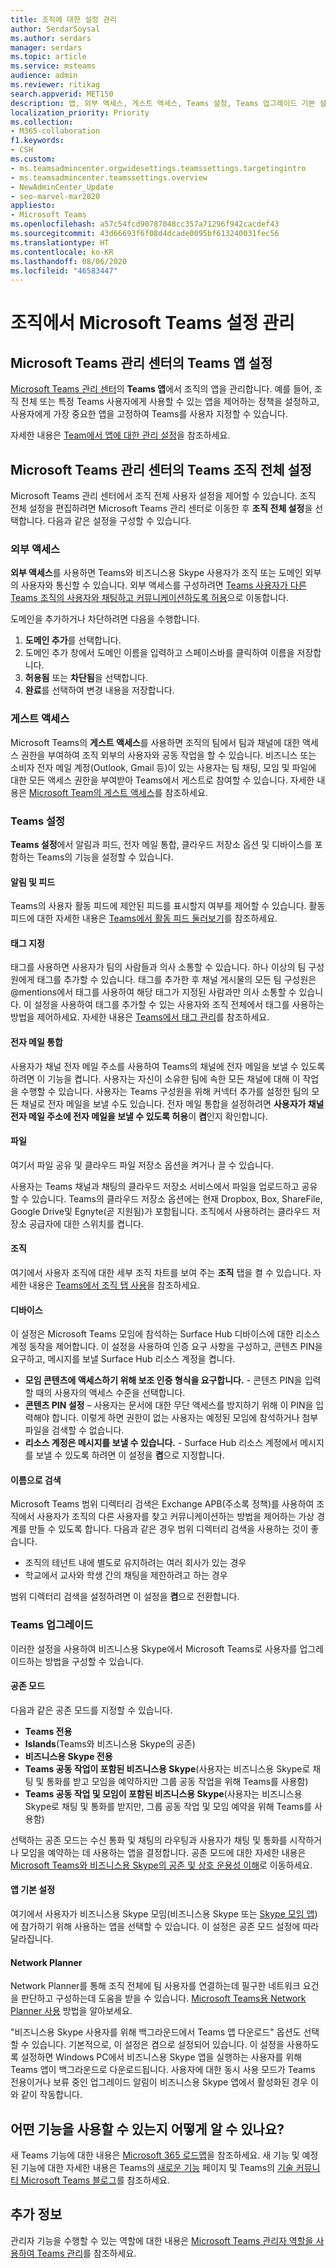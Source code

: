 ```yaml
---
title: 조직에 대한 설정 관리
author: SerdarSoysal
ms.author: serdars
manager: serdars
ms.topic: article
ms.service: msteams
audience: admin
ms.reviewer: ritikag
search.appverid: MET150
description: 앱, 외부 액세스, 게스트 액세스, Teams 설정, Teams 업그레이드 기본 설정을 포함하여 Microsoft Teams 조직 전체 설정을 켜거나 끄는 방법을 알아봅니다.
localization_priority: Priority
ms.collection:
- M365-collaboration
f1.keywords:
- CSH
ms.custom:
- ms.teamsadmincenter.orgwidesettings.teamssettings.targetingintro
- ms.teamsadmincenter.teamssettings.overview
- NewAdminCenter_Update
- seo-marvel-mar2020
appliesto:
- Microsoft Teams
ms.openlocfilehash: a57c54fcd90787048cc357a71296f942cacdef43
ms.sourcegitcommit: 43d66693f6f08d4dcade0095bf613240031fec56
ms.translationtype: HT
ms.contentlocale: ko-KR
ms.lasthandoff: 08/06/2020
ms.locfileid: "46583447"
---
```

# <a name="manage-microsoft-teams-settings-for-your-organization"></a>조직에서 Microsoft Teams 설정 관리

## <a name="teams-apps-settings-in-the-microsoft-teams-admin-center"></a>Microsoft Teams 관리 센터의 Teams 앱 설정

[Microsoft Teams 관리 센터](https://admin.teams.microsoft.com)의 **Teams 앱**에서 조직의 앱을 관리합니다. 예를 들어, 조직 전체 또는 특정 Teams 사용자에게 사용할 수 있는 앱을 제어하는 정책을 설정하고, 사용자에게 가장 중요한 앱을 고정하여 Teams를 사용자 지정할 수 있습니다.

자세한 내용은 [Team에서 앱에 대한 관리 설정](admin-settings.md)을 참조하세요.  

## <a name="teams-org-wide-settings-in-the-microsoft-teams-admin-center"></a>Microsoft Teams 관리 센터의 Teams 조직 전체 설정

Microsoft Teams 관리 센터에서 조직 전체 사용자 설정을 제어할 수 있습니다. 조직 전체 설정을 편집하려면 Microsoft Teams 관리 센터로 이동한 후 **조직 전체 설정**을 선택합니다. 다음과 같은 설정을 구성할 수 있습니다.

### <a name="external-access"></a>외부 액세스

**외부 액세스**를 사용하면 Teams와 비즈니스용 Skype 사용자가 조직 또는 도메인 외부의 사용자와 통신할 수 있습니다. 외부 액세스를 구성하려면 [Teams 사용자가 다른 Teams 조직의 사용자와 채팅하고 커뮤니케이션하도록 허용](let-your-teams-users-communicate-with-other-people.md)으로 이동합니다.

도메인을 추가하거나 차단하려면 다음을 수행합니다.

1. **도메인 추가**를 선택합니다.
2. 도메인 추가 창에서 도메인 이름을 입력하고 스페이스바를 클릭하여 이름을 저장합니다.
3. **허용됨** 또는 **차단됨**을 선택합니다.
4. **완료**를 선택하여 변경 내용을 저장합니다. 

### <a name="guest-access"></a>게스트 액세스

Microsoft Teams의 **게스트 액세스**를 사용하면 조직의 팀에서 팀과 채널에 대한 액세스 권한을 부여하여 조직 외부의 사용자와 공동 작업을 할 수 있습니다. 비즈니스 또는 소비자 전자 메일 계정(Outlook, Gmail 등)이 있는 사용자는 팀 채팅, 모임 및 파일에 대한 모든 액세스 권한을 부여받아 Teams에서 게스트로 참여할 수 있습니다. 자세한 내용은 [Microsoft Team의 게스트 액세스](guest-access.md)를 참조하세요.

### <a name="teams-settings"></a>Teams 설정

**Teams 설정**에서 알림과 피드, 전자 메일 통합, 클라우드 저장소 옵션 및 디바이스를 포함하는 Teams의 기능을 설정할 수 있습니다.

#### <a name="notifications-and-feeds"></a>알림 및 피드

Teams의 사용자 활동 피드에 제안된 피드를 표시할지 여부를 제어할 수 있습니다. 활동 피드에 대한 자세한 내용은 [Teams에서 활동 피드 둘러보기](https://support.office.com/article/explore-the-activity-feed-in-teams-91c635a1-644a-4c60-9c98-233db3e13a56)를 참조하세요.

#### <a name="tagging"></a>태그 지정

태그를 사용하면 사용자가 팀의 사람들과 의사 소통할 수 있습니다. 하나 이상의 팀 구성원에게 태그를 추가할 수 있습니다. 태그를 추가한 후 채널 게시물의 모든 팀 구성원은 @mentions에서 태그를 사용하여 해당 태그가 지정된 사람과만 의사 소통할 수 있습니다. 이 설정을 사용하여 태그를 추가할 수 있는 사용자와 조직 전체에서 태그를 사용하는 방법을 제어하세요. 자세한 내용은 [Teams에서 태그 관리](manage-tags.md)를 참조하세요.

#### <a name="email-integration"></a>전자 메일 통합

사용자가 채널 전자 메일 주소를 사용하여 Teams의 채널에 전자 메일을 보낼 수 있도록 하려면 이 기능을 켭니다. 사용자는 자신이 소유한 팀에 속한 모든 채널에 대해 이 작업을 수행할 수 있습니다. 사용자는 Teams 구성원을 위해 커넥터 추가를 설정한 팀의 모든 채널로 전자 메일을 보낼 수도 있습니다. 전자 메일 통합을 설정하려면 **사용자가 채널 전자 메일 주소에 전자 메일을 보낼 수 있도록 허용**이 **켬**인지 확인합니다.

#### <a name="files"></a>파일

여기서 파일 공유 및 클라우드 파일 저장소 옵션을 켜거나 끌 수 있습니다.

사용자는 Teams 채널과 채팅의 클라우드 저장소 서비스에서 파일을 업로드하고 공유할 수 있습니다. Teams의 클라우드 저장소 옵션에는 현재 Dropbox, Box, ShareFile, Google Drive및 Egnyte(곧 지원됨)가 포함됩니다. 조직에서 사용하려는 클라우드 저장소 공급자에 대한 스위치를 켭니다.

#### <a name="organization"></a>조직

여기에서 사용자 조직에 대한 세부 조직 차트를 보여 주는 **조직** 탭을 켤 수 있습니다. 자세한 내용은 [Teams에서 조직 탭 사용](https://support.office.com/article/use-the-organization-tab-in-teams-ff02568b-290a-46d6-ae7a-cda22f723894)을 참조하세요.

#### <a name="devices"></a>디바이스

이 설정은 Microsoft Teams 모임에 참석하는 Surface Hub 디바이스에 대한 리소스 계정 동작을 제어합니다. 이 설정을 사용하여 인증 요구 사항을 구성하고, 콘텐츠 PIN을 요구하고, 메시지를 보낼 Surface Hub 리소스 계정을 켭니다.

- **모임 콘텐츠에 액세스하기 위해 보조 인증 형식을 요구합니다.** - 콘텐츠 PIN을 입력할 때의 사용자의 액세스 수준을 선택합니다.
- **콘텐츠 PIN 설정** – 사용자는 문서에 대한 무단 액세스를 방지하기 위해 이 PIN을 입력해야 합니다. 이렇게 하면 권한이 없는 사용자는 예정된 모임에 참석하거나 첨부 파일을 검색할 수 없습니다.
- **리소스 계정은 메시지를 보낼 수 있습니다.** - Surface Hub 리소스 계정에서 메시지를 보낼 수 있도록 하려면 이 설정을 **켬**으로 지정합니다.

#### <a name="search-by-name"></a>이름으로 검색

Microsoft Teams 범위 디렉터리 검색은 Exchange APB(주소록 정책)를 사용하여 조직에서 사용자가 조직의 다른 사용자를 찾고 커뮤니케이션하는 방법을 제어하는 가상 경계를 만들 수 있도록 합니다. 다음과 같은 경우 범위 디렉터리 검색을 사용하는 것이 좋습니다.

- 조직의 테넌트 내에 별도로 유지하려는 여러 회사가 있는 경우 
- 학교에서 교사와 학생 간의 채팅을 제한하려고 하는 경우 

범위 디렉터리 검색을 설정하려면 이 설정을 **켬**으로 전환합니다.

### <a name="teams-upgrade"></a>Teams 업그레이드

이러한 설정을 사용하여 비즈니스용 Skype에서 Microsoft Teams로 사용자를 업그레이드하는 방법을 구성할 수 있습니다. 

#### <a name="coexistence-mode"></a>공존 모드
다음과 같은 공존 모드를 지정할 수 있습니다. 

- **Teams 전용**
- **Islands**(Teams와 비즈니스용 Skype의 공존)
- **비즈니스용 Skype 전용**
- **Teams 공동 작업이 포함된 비즈니스용 Skype**(사용자는 비즈니스용 Skype로 채팅 및 통화를 받고 모임을 예약하지만 그룹 공동 작업을 위해 Teams를 사용함)
- **Teams 공동 작업 및 모임이 포함된 비즈니스용 Skype**(사용자는 비즈니스용 Skype로 채팅 및 통화를 받지만, 그룹 공동 작업 및 모임 예약을 위해 Teams를 사용함)

선택하는 공존 모드는 수신 통화 및 채팅의 라우팅과 사용자가 채팅 및 통화를 시작하거나 모임을 예약하는 데 사용하는 앱을 결정합니다. 공존 모드에 대한 자세한 내용은 [Microsoft Teams와 비즈니스용 Skype의 공존 및 상호 운용성 이해](teams-and-skypeforbusiness-coexistence-and-interoperability.md)로 이동하세요.

#### <a name="app-preferences"></a>앱 기본 설정

여기에서 사용자가 비즈니스용 Skype 모임(비즈니스용 Skype 또는 [Skype 모임 앱](https://support.office.com/article/What-is-Skype-Meetings-App-Skype-for-Business-Web-App-1FF3D412-718A-4982-8FF2-A4992608CDB5))에 참가하기 위해 사용하는 앱을 선택할 수 있습니다. 이 설정은 공존 모드 설정에 따라 달라집니다.


#### <a name="network-planner"></a>Network Planner

Network Planner를 통해 조직 전체에 팀 사용자를 연결하는데 필구한 네트워크 요건을 판단하고 구성하는데 도움을 받을 수 있습니다.  [Microsoft Teams용 Network Planner 사용](https://docs.microsoft.com/microsoftteams/network-planner) 방법을 알아보세요.

"비즈니스용 Skype 사용자를 위해 백그라운드에서 Teams 앱 다운로드" 옵션도 선택할 수 있습니다.  기본적으로, 이 설정은 켬으로 설정되어 있습니다. 이 설정을 사용하도록 설정하면 Windows PC에서 비즈니스용 Skype 앱을 실행하는 사용자를 위해 Teams 앱이 백그라운드로 다운로드됩니다. 사용자에 대한 동시 사용 모드가 Teams 전용이거나 보류 중인 업그레이드 알림이 비즈니스용 Skype 앱에서 활성화된 경우 이와 같이 작동합니다.


## <a name="how-can-i-tell-which-features-are-available"></a>어떤 기능을 사용할 수 있는지 어떻게 알 수 있나요?

새 Teams 기능에 대한 내용은 [Microsoft 365 로드맵](https://www.microsoft.com/microsoft-365/roadmap?rtc=1&filters=Microsoft%20Teams)을 참조하세요. 새 기능 및 예정된 기능에 대한 자세한 내용은 Teams의 [새로운 기능](https://support.office.com/article/what-s-new-in-microsoft-teams-d7092a6d-c896-424c-b362-a472d5f105de?ui=en-US&rs=en-US&ad=US) 페이지 및 Teams의 [기술 커뮤니티 Microsoft Teams 블로그](https://techcommunity.microsoft.com/t5/Microsoft-Teams-Blog/What-s-new-in-Teams-Microsoft-Ignite-Edition/ba-p/252531)를 참조하세요. 

## <a name="more-information"></a>추가 정보

관리자 기능을 수행할 수 있는 역할에 대한 내용은 [Microsoft Teams 관리자 역할을 사용하여 Teams 관리](using-admin-roles.md)를 참조하세요.
